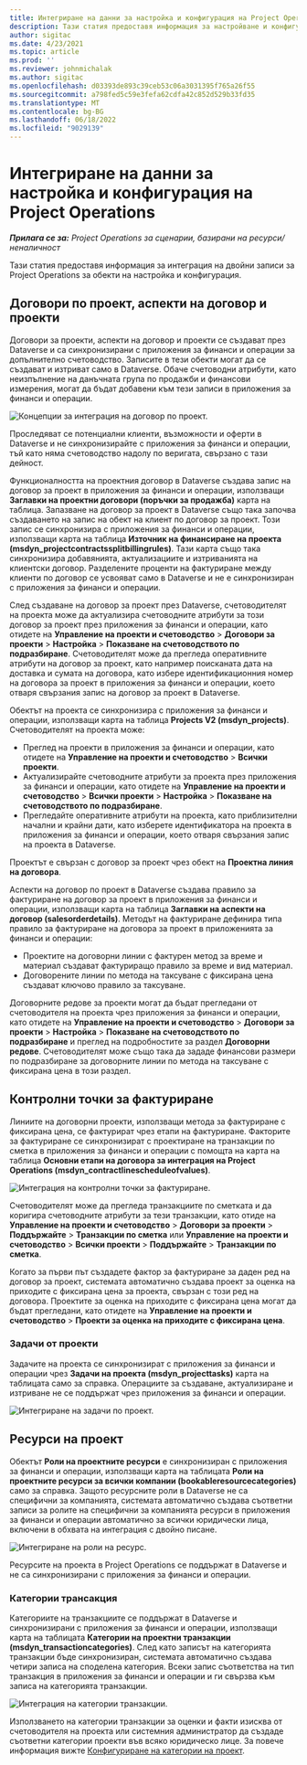 ```yaml
---
title: Интегриране на данни за настройка и конфигурация на Project Operations
description: Тази статия предоставя информация за настройване и конфигуриране на карти с двойно писане на Project Operations.
author: sigitac
ms.date: 4/23/2021
ms.topic: article
ms.prod: ''
ms.reviewer: johnmichalak
ms.author: sigitac
ms.openlocfilehash: d03393de893c39ceb53c06a3031395f765a26f55
ms.sourcegitcommit: a798fed5c59e3fefa62cdfa42c852d529b33fd35
ms.translationtype: MT
ms.contentlocale: bg-BG
ms.lasthandoff: 06/18/2022
ms.locfileid: "9029139"
---
```

# <a name="project-operations-setup-and-configuration-data-integration"></a>Интегриране на данни за настройка и конфигурация на Project Operations

_**Прилага се за:** Project Operations за сценарии, базирани на ресурси/неналичност_

Тази статия предоставя информация за интеграция на двойни записи за Project Operations за обекти на настройка и конфигурация.

## <a name="project-contracts-contract-lines-and-projects"></a>Договори по проект, аспекти на договор и проекти

Договори за проекти, аспекти на договор и проекти се създават през Dataverse и са синхронизирани с приложения за финанси и операции за допълнително счетоводство. Записите в тези обекти могат да се създават и изтриват само в Dataverse. Обаче счетоводни атрибути, като неизпълнение на данъчната група по продажби и финансови измерения, могат да бъдат добавени към тези записи в приложения за финанси и операции.

  ![Концепции за интеграция на договор по проект.](./media/1ProjectContract.jpg)

Проследяват се потенциални клиенти, възможности и оферти в Dataverse и не синхронизирайте с приложения за финанси и операции, тъй като няма счетоводство надолу по веригата, свързано с тази дейност.

Функционалността на проектния договор в Dataverse създава запис на договор за проект в приложения за финанси и операции, използващи **Заглавки на проектни договори (поръчки за продажба)** карта на таблица. Запазване на договор за проект в Dataverse също така започва създаването на запис на обект на клиент по договор за проект. Този запис се синхронизира с приложения за финанси и операции, използващи карта на таблица **Източник на финансиране на проекта (msdyn\_projectcontractssplitbillingrules)**. Тази карта също така синхронизира добавянията, актуализациите и изтриванията на клиентски договор. Разделените проценти на фактуриране между клиенти по договор се усвояват само в Dataverse и не е синхронизиран с приложения за финанси и операции.

След създаване на договор за проект през Dataverse, счетоводителят на проекта може да актуализира счетоводните атрибути за този договор за проект през приложения за финанси и операции, като отидете на **Управление на проекти и счетоводство** > **Договори за проекти** > **Настройка** > **Показване на счетоводството по подразбиране**. Счетоводителят може да прегледа оперативните атрибути на договор за проект, като например поисканата дата на доставка и сумата на договора, като избере идентификационния номер на договора за проект в приложения за финанси и операции, което отваря свързания запис на договор за проект в Dataverse.

Обектът на проекта се синхронизира с приложения за финанси и операции, използващи карта на таблица **Projects V2 (msdyn\_projects)**. Счетоводителят на проекта може:

  - Преглед на проекти в приложения за финанси и операции, като отидете на **Управление на проекти и счетоводство** > **Всички проекти**. 
  - Актуализирайте счетоводните атрибути за проекта през приложения за финанси и операции, като отидете на **Управление на проекти и счетоводство** > **Всички проекти** > **Настройка** > **Показване на счетоводството по подразбиране**.  
  - Прегледайте оперативните атрибути на проекта, като приблизителни начални и крайни дати, като изберете идентификатора на проекта в приложения за финанси и операции, което отваря свързания запис на проекта в Dataverse.

Проектът е свързан с договор за проект чрез обект на **Проектна линия на договора**.

Аспекти на договор по проект в Dataverse създава правило за фактуриране на договор за проект в приложения за финанси и операции, използващи карта на таблица **Заглавки на аспекти на договор (salesorderdetails)**. Методът на фактуриране дефинира типа правило за фактуриране на договора за проект в приложенията за финанси и операции:

  - Проектите на договорни линии с фактурен метод за време и материал създават фактуриращо правило за време и вид материал.
  - Договорените линии по метода на таксуване с фиксирана цена създават ключово правило за таксуване.

Договорните редове за проекти могат да бъдат прегледани от счетоводителя на проекта чрез приложения за финанси и операции, като отидете на **Управление на проекти и счетоводство** > **Договори за проекти** > **Настройка** > **Показване на счетоводството по подразбиране** и преглед на подробностите за раздел **Договорни редове**. Счетоводителят може също така да зададе финансови размери по подразбиране за договорните линии по метода на таксуване с фиксирана цена в този раздел.

## <a name="billing-milestones"></a>Контролни точки за фактуриране

Линиите на договорни проекти, използващи метода за фактуриране с фиксирана цена, се фактурират чрез етапи на фактуриране. Факторите за фактуриране се синхронизират с проектиране на транзакции по сметка в приложения за финанси и операции с помощта на карта на таблица **Основни етапи на договора за интеграция на Project Operations (msdyn\_contractlinescheduleofvalues)**.

  ![Интеграция на контролни точки за фактуриране.](./media/2Milestones.jpg)

Счетоводителят може да прегледа транзакциите по сметката и да коригира счетоводните атрибути за тези транзакции, като отиде на **Управление на проекти и счетоводство** > **Договори за проекти** > **Поддържайте** > **Транзакции по сметка** или **Управление на проекти и счетоводство** > **Всички проекти** > **Поддържайте** > **Транзакции по сметка**.

Когато за първи път създадете фактор за фактуриране за даден ред на договор за проект, системата автоматично създава проект за оценка на приходите с фиксирана цена за проекта, свързан с този ред на договора. Проектите за оценка на приходите с фиксирана цена могат да бъдат прегледани, като отидете на **Управление на проекти и счетоводство** > **Проекти за оценка на приходите с фиксирана цена**.

### <a name="project-tasks"></a>Задачи от проекти

Задачите на проекта се синхронизират с приложения за финанси и операции чрез **Задачи на проекта (msdyn\_projecttasks)** карта на таблицата само за справка. Операциите за създаване, актуализиране и изтриване не се поддържат чрез приложения за финанси и операции.

  ![Интегриране на задачи по проект.](./media/3Tasks.jpg)

## <a name="project-resources"></a>Ресурси на проект

Обектът **Роли на проектните ресурси** е синхронизиран с приложения за финанси и операции, използващи карта на таблицата **Роли на проектните ресурси за всички компании (bookableresourcecategories)** само за справка. Защото ресурсните роли в Dataverse не са специфични за компанията, системата автоматично създава съответни записи за ролите на специфични за компанията ресурси в приложения за финанси и операции автоматично за всички юридически лица, включени в обхвата на интеграция с двойно писане.

![Интегриране на роли на ресурс.](./media/5Resources.jpg)

Ресурсите на проекта в Project Operations се поддържат в Dataverse и не са синхронизирани с приложения за финанси и операции.

### <a name="transaction-categories"></a>Категории трансакция

Категориите на транзакциите се поддържат в Dataverse и синхронизирани с приложения за финанси и операции, използващи карта на таблицата **Категории на проектни транзакции (msdyn\_transactioncategories)**. След като записът на категорията транзакции бъде синхронизиран, системата автоматично създава четири записа на споделена категория. Всеки запис съответства на тип транзакция в приложения за финанси и операции и ги свързва към записа на категорията транзакции.

![Интеграция на категории транзакции.](./media/4TransactionCategories.jpg)

Използването на категории транзакции за оценки и факти изисква от счетоводителя на проекта или системния администратор да създаде съответни категории проекти във всяко юридическо лице. За повече информация вижте [Конфигуриране на категории на проект](../project-accounting/configure-project-categories.md).
